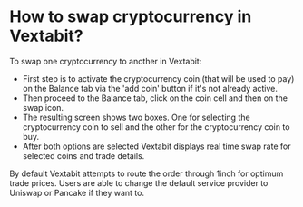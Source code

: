 # How to swap cryptocurrency in Vextabit?

To swap one cryptocurrency to another in Vextabit:
- First step is to activate the cryptocurrency coin (that will be used to pay) on the Balance tab via the 'add coin' button if it's not already active.
- Then proceed to the Balance tab, click on the coin cell and then on the swap icon.
- The resulting screen shows two boxes. One for selecting the cryptocurrency coin to sell and the other for the cryptocurrency coin to buy.
- After both options are selected Vextabit displays real time swap rate for selected coins and trade details.

By default Vextabit attempts to route the order through 1inch for optimum trade prices. Users are able to change the default service provider to Uniswap or Pancake if they want to.

